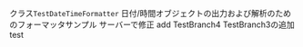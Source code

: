 クラス```TestDateTimeFormatter```
日付/時間オブジェクトの出力および解析のためのフォーマッタサンプル
サーバーで修正
add TestBranch4
TestBranch3の追加
test
